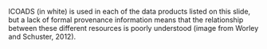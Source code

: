 ICOADS (in white) is used in each of the data products listed on this slide, but a lack of formal provenance information means that the relationship between these different resources is poorly understood (image from Worley and Schuster, 2012). 